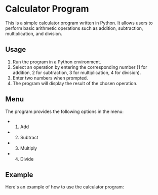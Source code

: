 # Calculator Program

This is a simple calculator program written in Python. It allows users to perform basic arithmetic operations such as addition, subtraction, multiplication, and division.

## Usage

1. Run the program in a Python environment.
2. Select an operation by entering the corresponding number (1 for addition, 2 for subtraction, 3 for multiplication, 4 for division).
3. Enter two numbers when prompted.
4. The program will display the result of the chosen operation.

## Menu

The program provides the following options in the menu:
- 1. Add
- 2. Subtract
- 3. Multiply
- 4. Divide

## Example

Here's an example of how to use the calculator program:
